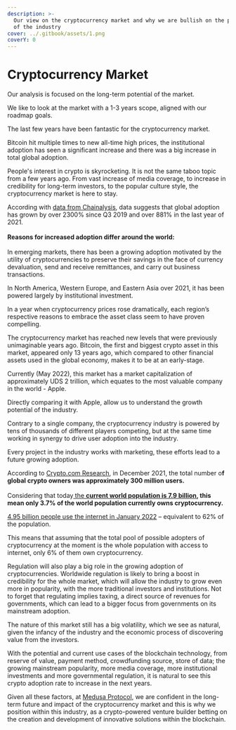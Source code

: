 ```yaml
---
description: >-
  Our view on the cryptocurrency market and why we are bullish on the potential
  of the industry
cover: ../.gitbook/assets/1.png
coverY: 0
---
```


# Cryptocurrency Market

Our analysis is focused on the long-term potential of the market.

We like to look at the market with a 1-3 years scope, aligned with our roadmap goals.

The last few years have been fantastic for the cryptocurrency market.

Bitcoin hit multiple times to new all-time high prices, the institutional adoption has seen a significant increase and there was a big increase in total global adoption.

People's interest in crypto is skyrocketing. It is not the same taboo topic from a few years ago. From vast increase of media coverage, to increase in credibility for long-term investors, to the popular culture style, the cryptocurrency market is here to stay.

According with [data from Chainalysis](https://blog.chainalysis.com/reports/2021-global-crypto-adoption-index/), data suggests that global adoption has grown by over 2300% since Q3 2019 and over 881% in the last year of 2021. \
\
**Reasons for increased adoption differ around the world:**\
&#x20;\
In emerging markets, there has been a growing adoption motivated by the utility of cryptocurrencies to preserve their savings in the face of currency devaluation, send and receive remittances, and carry out business transactions.

In North America, Western Europe, and Eastern Asia over 2021, it has been powered largely by institutional investment.&#x20;

In a year when cryptocurrency prices rose dramatically, each region’s respective reasons to embrace the asset class seem to have proven compelling.

The cryptocurrency market has reached new levels that were previously unimaginable years ago. Bitcoin, the first and biggest crypto asset in this market, appeared only 13 years ago, which compared to other financial assets used in the global economy, makes it to be at an early-stage.

Currently (May 2022), this market has a market capitalization of approximately UDS 2 trillion, which equates to the most valuable company in the world - Apple.&#x20;

Directly comparing it with Apple, allow us to understand the growth potential of the industry.&#x20;

Contrary to a single company, the cryptocurrency industry is powered by tens of thousands of different players competing, but at the same time working in synergy to drive user adoption into the industry.

Every project in the industry works with marketing, these efforts lead to a future growing adoption.

According to [Crypto.com Research](https://finance.yahoo.com/news/global-crypto-users-reach-1-101646507.html), in December 2021, the total number o**f global crypto owners was approximately 300 million users.** \
\
Considering that today[ the **current world population is 7.9 billion**](https://www.worldometers.info/world-population/)**, this mean only 3.7% of the world population currently owns cryptocurrency.**&#x20;

[4.95 billion people use the internet in January 2022](https://datareportal.com/global-digital-overview) – equivalent to 62% of the population.&#x20;

This means that assuming that the total pool of possible adopters of cryptocurrency at the moment is the whole population with access to internet, only 6% of them own cryptocurrency.

Regulation will also play a big role in the growing adoption of cryptocurrencies. Worldwide regulation is likely to bring a boost in credibility for the whole market, which will allow the industry to grow even more in popularity, with the more traditional investors and institutions. Not to forget that regulating implies taxing, a direct source of revenues for governments, which can lead to a bigger focus from governments on its mainstream adoption.

The nature of this market still has a big volatility, which we see as natural, given the infancy of the industry and the economic process of discovering value from the investors.

With the potential and current use cases of the blockchain technology, from reserve of value, payment method, crowdfunding source, store of data; the growing mainstream popularity, more media coverage, more institutional investments and more governmental regulation, it is natural to see this crypto adoption rate to increase in the next years.&#x20;

Given all these factors, at [Medusa Protocol](https://medusaprotocol.com), we are confident in the long-term future and impact of the cryptocurrency market and this is why we position within this industry, as a crypto-powered venture builder betting on the creation and development of innovative solutions within the blockchain.
